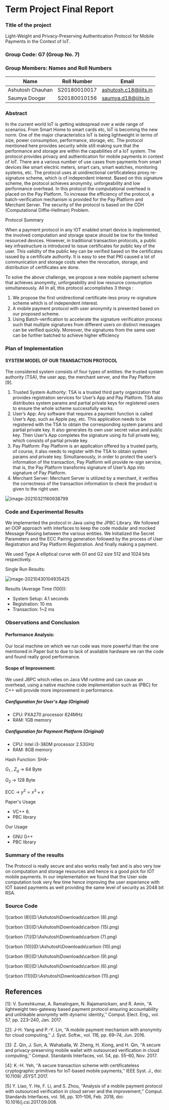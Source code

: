 # Term Project Final Report

### Title of the project

Light-Weight and Privacy-Preserving Authentication Protocol for Mobile Payments in the
Context of IoT.

### Group Code: G7 (Group No. 7)

### Group Members: Names and Roll Numbers

| Name             | Roll Number  | Email                 |
| ---------------- | ------------ | --------------------- |
| Ashutosh Chauhan | S20180010017 | ashutosh.c18@iiits.in |
| Saumya Doogar    | S20180010156 | saumya.d18@iiits.in   |

### Abstract

In the current world IoT is getting widespread over a wide range of scenarios. From
Smart Home to smart cards etc, IoT is becoming the new norm. One of the major
characteristics IoT is being lightweight in terms of size, power consumption,
performance, storage, etc. The protocol mentioned here provides security while still
making sure that the performance and storage are within the capabilities of a IoT system.
The protocol provides privacy and authentication for mobile payments in context of IoT.
There are a various number of use cases from payments from smart devices like smart
electric meters, smart cars, smart watches, monitoring systems, etc. The protocol uses at
unidirectional certificateless proxy re-signature scheme, which is of independent interest.
Based on this signature scheme, the protocol achieves anonymity, unforgeability and low
performance overhead. In this protocol the computational overhead is placed on the Pay
Platform. To increase the efficiency of the protocol, a batch-verification mechanism is
provided for the Pay Platform and Merchant Server. The security of the protocol is based
on the CDH (Computational Diffie-Hellman) Problem.

Protocol Summary

When a payment protocol in any IOT enabled smart device is implemented, the
involved computation and storage space should be low for the limited resourced
devices. However, in traditional transaction protocols, a public key infrastructure is
introduced to issue certificates for public key of the user. This validity of the public
key can be verified based on the certificates issued by a certificate authority. It is
easy to see that PKI caused a lot of communication and storage costs when the
revocation, storage, and distribution of certificates are done.


To solve the above challenge, we propose a new mobile payment scheme that
achieves anonymity, unforgeability and low resource consumption simultaneously.
All In all, this protocol accomplishes 3 things :

1. We propose the first unidirectional certificate-less proxy re-signature scheme
    which is of independent interest.
2. A mobile payment protocol with user anonymity is presented based on our
    proposed scheme.
3. Using Batch-verification to accelerate the signature verification process such
    that multiple signatures from different users on distinct messages can be
    verified quickly. Moreover, the signatures from the same user can be further
    batched to achieve higher efficiency

### Plan of Implementation

#### SYSTEM MODEL OF OUR TRANSACTION PROTOCOL

The considered system consists of four types of entities: the trusted system
authority (TSA), the user app, the merchant server, and the Pay Platform [9].

1. Trusted System Authority: TSA is a trusted third party organization that
    provides registration services for User’s App and Pay Platform. TSA also
    distributes system params and partial private keys for registered users to
    ensure the whole scheme successfully works.
2. User’s App: Any software that requires a payment function is called User’s
    App, such as Apple pay, etc. This application needs to be registered with the
    TSA to obtain the corresponding system params and partial private key. It also
    generates its own user secret value and public key. Then User’s App
    completes the signature using its full private key, which consists of partial
    private key.
3. Pay Platform: Pay Platform is an application offered by a trusted party, of
    course, it also needs to register with the TSA to obtain system params and
    private key. Simultaneously, in order to protect the user’s information of the
    transaction, Pay Platform will provide re-sign service, that is, the Pay Platform
    transforms signature of User’s App into signature of Pay Platform.
4. Merchant Server: Merchant Server is utilized by a merchant, it verifies the
    correctness of the transaction information to check the product is given to the
    right user.

![image-20210321160938799](C:\Users\Ashutosh\AppData\Roaming\Typora\typora-user-images\image-20210321160938799.png)

### Code and Experimental Results

We implemented the protocol in Java using the JPBC Library. We followed an
OOP approach with interfaces to keep the code modular and mocked Message
Passing between the various entities. We Initialized the Secret Parameters and
the ECC Pairing generation followed by the process of User Registration and Pay
Platform Registration. And finally making a payment.

We used Type A elliptical curve with G1 and G2 size 512 and 1024 bits
respectively.

Single Run Results:


![image-20210430104935425](C:\Users\Ashutosh\AppData\Roaming\Typora\typora-user-images\image-20210430104935425.png)

Results (Average Time (100)):

* System Setup: 4.1 seconds
* Registration: 10 ms
* Transaction: 1~2 ms


### Observations and Conclusion

#### Performance Analysis:

Our local machine on which we run code was more powerful than the one mentioned in
Paper but to due to lack of available hardware we ran the code and found really good
performance.

#### Scope of Improvement:

We used JBPC which relies on Java VM runtime and can cause an overhead, using a
native machine code implementation such as (PBC) for C++ will provide more
improvement in performance.

##### Configuration for User's App (Original)

- CPU: PXA270 processor 624MHz
- RAM: 1GB memory

##### Configuration for Payment Platform (Original)

- CPU: Intel i3-380M processor 2.53GHz
- RAM: 8GB memory

Hash Function: SHA-

$G_1$ , $Z_q$ -> 64 Byte

$G_2$ -> 128 Byte

ECC -> $y^2 = x^3 + x$

Paper's Usage

- VC++ 6.
- PBC library

Our Usage

- GNU G++
- PBC library

### Summary of the results

The Protocol is really secure and also works really fast and is also very low on
computation and storage resources and hence is a good pick for IOT mobile
payments. In our implementation we found that the User side computation took
very few time hence improving the user experience with IOT based payments as
well providing the same level of security as 2048 bit RSA.

### Source Code

![carbon (8)](D:\Ashutosh\Downloads\carbon (8).png)

![carbon (3)](D:\Ashutosh\Downloads\carbon (15).png)

![carbon (7)](D:\Ashutosh\Downloads\carbon (7).png)

![carbon (10)](D:\Ashutosh\Downloads\carbon (10).png)

![carbon (9)](D:\Ashutosh\Downloads\carbon (9).png)

![carbon (6)](D:\Ashutosh\Downloads\carbon (6).png)

![carbon (11)](D:\Ashutosh\Downloads\carbon (11).png)



## References

[1]: V. Sureshkumar, A. Ramalingam, N. Rajamanickam, and R. Amin, ‘‘A
lightweight two-gateway based payment protocol ensuring accountability and
unlinkable anonymity with dynamic identity,’’ Comput. Elect. Eng., vol. 57, pp.
223–240, Jan. 2017.

[2]: J-H. Yang and P.-Y. Lin, ‘‘A mobile payment mechanism with anonymity for
cloud computing,’’ J. Syst. Softw., vol. 116, pp. 69–74, Jun. 2016.


[3]: Z. Qin, J. Sun, A. Wahaballa, W. Zheng, H. Xiong, and H. Qin, ‘‘A secure and
privacy-preserving mobile wallet with outsourced verification in cloud computing,’’
Comput. Standards Interfaces, vol. 54, pp. 55–60, Nov. 2017.

[4]: K.-H. Yeh, ‘‘A secure transaction scheme with certificateless cryptographic
primitives for IoT-based mobile payments,’’ IEEE Syst. J., doi: 10.1109/
JSYST.2017.

[5] Y. Liao, Y. He, F. Li, and S. Zhou, ‘‘Analysis of a mobile payment protocol with
outsourced verification in cloud server and the improvement,’’ Comput. Standards
Interfaces, vol. 56, pp. 101–106, Feb. 2018, doi: 10.1016/j.csi.2017.09.008.